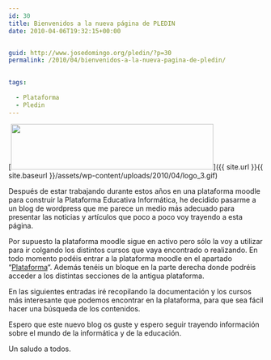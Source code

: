 ```yaml
---
id: 30
title: Bienvenidos a la nueva página de PLEDIN
date: 2010-04-06T19:32:15+00:00


guid: http://www.josedomingo.org/pledin/?p=30
permalink: /2010/04/bienvenidos-a-la-nueva-pagina-de-pledin/

  
tags:
  
  - Plataforma
  - Pledin
---
```

[<img class="size-full wp-image-31 alignnone" title="logo_3" src="{{ site.url }}{{ site.baseurl }}/assets/wp-content/uploads/2010/04/logo_3.gif" alt="" width="400" height="90" srcset="https://www.josedomingo.org/pledin/wp-content/uploads/2010/04/logo_3.gif 400w, https://www.josedomingo.org/pledin/wp-content/uploads/2010/04/logo_3-300x67.gif 300w" sizes="(max-width: 400px) 100vw, 400px" />]({{ site.url }}{{ site.baseurl }}/assets/wp-content/uploads/2010/04/logo_3.gif)

Después de estar trabajando durante estos años en una plataforma moodle para construir la Plataforma Educativa Informática, he decidido pasarme a un blog de wordpress que me parece un medio más adecuado para presentar las noticias y artículos que poco a poco voy trayendo a esta página.

Por supuesto la plataforma moodle sigue en activo pero sólo la voy a utilizar para ir colgando los distintos cursos que vaya encontrado o realizando. En todo momento podéis entrar a la plataforma moodle en el apartado &#8220;[Plataforma](http://www.josedomingo.org/web)&#8220;. Además tenéis un bloque en la parte derecha donde podréis acceder a los distintas secciones de la antigua plataforma.

En las siguientes entradas iré recopilando la documentación y los cursos más interesante que podemos encontrar en la plataforma, para que sea fácil hacer una búsqueda de los contenidos.

Espero que este nuevo blog os guste y espero seguir trayendo información sobre el mundo de la informática y de la educación.

Un saludo a todos.

<!-- AddThis Advanced Settings generic via filter on the_content -->

<!-- AddThis Share Buttons generic via filter on the_content -->
